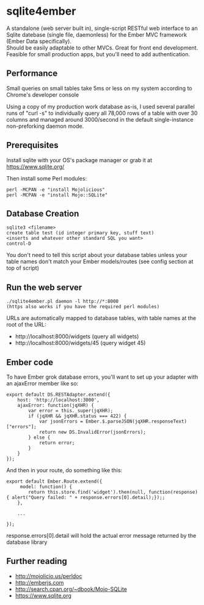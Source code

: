 # sqlite4ember

A standalone (web server built in), single-script RESTful web interface to an Sqlite 
datebase (single file, daemonless) for the Ember MVC framework (Ember Data specifically).  
Should be easily adaptable to other MVCs.  Great for front end development.  Feasible for
small production apps, but you'll need to add authentication.


## Performance
Small queries on small tables take 5ms or less on my system according to Chrome's developer console

Using a copy of my production work database as-is, I used several parallel runs of "curl -s" to individually query all 78,000 rows of a table with over 30 columns and managed around 3000/second in the default single-instance non-preforking daemon mode.  

## Prerequisites
Install sqlite with your OS's package manager or grab it at https://www.sqlite.org/

Then install some Perl modules:
```
perl -MCPAN -e "install Mojolicious"
perl -MCPAN -e "install Mojo::SQLite"
```

## Database Creation
```
sqlite3 <filename>
create table test (id integer primary key, stuff text)
<inserts and whatever other standard SQL you want>
control-D
```

You don't need to tell this script about your database tables unless your table names don't
match your Ember models/routes (see config section at top of script)

## Run the web server
```
./sqlite4ember.pl daemon -l http://*:8000
(https also works if you have the required perl modules)
```

URLs are automatically mapped to database tables, with table names at the root of the URL:

* http://localhost:8000/widgets     (query all widgets)
* http://localhost:8000/widgets/45  (query widget 45)

## Ember code


To have Ember grok database errors, you'll want to set up your adapter with an ajaxError
member like so:

```
export default DS.RESTAdapter.extend({
    host: 'http://localhost:3000',
    ajaxError: function(jqXHR) {
        var error = this._super(jqXHR);
        if (jqXHR && jqXHR.status === 422) {
            var jsonErrors = Ember.$.parseJSON(jqXHR.responseText)["errors"]; 
            return new DS.InvalidError(jsonErrors);
        } else {
            return error;
        }
    }
});
```

And then in your route, do something like this:

```
export default Ember.Route.extend({
     model: function() {
        return this.store.find('widget').then(null, function(response) { alert("Query failed: " + response.errors[0].detail);});;
    },

    ...

});
```

response.errors[0].detail will hold the actual error message returned by the database library

## Further reading
* http://mojolicio.us/perldoc
* http://emberjs.com
* http://search.cpan.org/~dbook/Mojo-SQLite   
* https://www.sqlite.org
